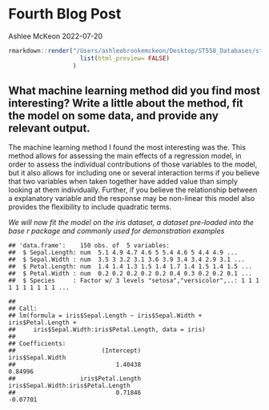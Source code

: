 Fourth Blog Post
================
Ashlee McKeon
2022-07-20

``` r
rmarkdown::render("/Users/ashleebrookemckeon/Desktop/ST558_Databases/st558/_Rmd/FourthBlogPost.Rmd", output_format = "github_document", output_dir = "/Users/ashleebrookemckeon/Desktop/ST558_Databases/st558/_posts", output_options =
                    list(html_preview= FALSE)
                  )
```

## What machine learning method did you find most interesting? Write a little about the method, fit the model on some data, and provide any relevant output.

The machine learning method I found the most interesting was the. This
method allows for assessing the main effects of a regression model, in
order to assess the individual contributions of those variables to the
model, but it also allows for including one or several interaction terms
if you believe that two variables when taken together have added value
than simply looking at them individually. Further, if you believe the
relationship between a explanatory variable and the response may be
non-linear this model also provides the flexibility to include quadratic
terms.

*We will now fit the model on the iris dataset, a dataset pre-loaded
into the base r package and commonly used for demonstration examples*

    ## 'data.frame':    150 obs. of  5 variables:
    ##  $ Sepal.Length: num  5.1 4.9 4.7 4.6 5 5.4 4.6 5 4.4 4.9 ...
    ##  $ Sepal.Width : num  3.5 3 3.2 3.1 3.6 3.9 3.4 3.4 2.9 3.1 ...
    ##  $ Petal.Length: num  1.4 1.4 1.3 1.5 1.4 1.7 1.4 1.5 1.4 1.5 ...
    ##  $ Petal.Width : num  0.2 0.2 0.2 0.2 0.2 0.4 0.3 0.2 0.2 0.1 ...
    ##  $ Species     : Factor w/ 3 levels "setosa","versicolor",..: 1 1 1 1 1 1 1 1 1 1 ...

    ## 
    ## Call:
    ## lm(formula = iris$Sepal.Length ~ iris$Sepal.Width + iris$Petal.Length + 
    ##     iris$Sepal.Width:iris$Petal.Length, data = iris)
    ## 
    ## Coefficients:
    ##                        (Intercept)                    iris$Sepal.Width  
    ##                            1.40438                             0.84996  
    ##                  iris$Petal.Length  iris$Sepal.Width:iris$Petal.Length  
    ##                            0.71846                            -0.07701
